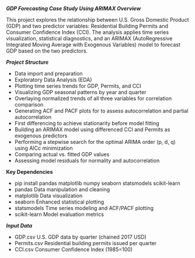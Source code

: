 ***GDP Forecasting Case Study Using ARIMAX Overview***

This project explores the relationship between U.S. Gross Domestic Product (GDP) and two predictor variables:
Residential Building Permits and Consumer Confidence Index (CCI). The analysis applies time series visualization, 
statistical diagnostics, and an ARIMAX (AutoRegressive Integrated Moving Average with Exogenous Variables) model to forecast GDP based on the two predictors.

***Project Structure***
- Data import and preparation
- Exploratory Data Analysis (EDA)
- Plotting time series trends for GDP, Permits, and CCI
- Visualizing GDP seasonal patterns by year and quarter
- Overlaying normalized trends of all three variables for correlation comparison
- Generating ACF and PACF plots for to assess autocorrelation and partial autocorrelation
- First differencing to achieve stationarity before model fitting
- Building an ARIMAX model using differenced CCI and Permits as exogenous predictors
- Performing a stepwise search for the optimal ARIMA order (p, d, q) using AICc minimization
- Comparing actual vs. fitted GDP values
- Assessing model residuals for normality and autocorrelation

**Key Dependencies**
- pip install pandas matplotlib numpy seaborn statsmodels scikit-learn
- pandas	Data manipulation and cleaning
- matplotlib	Data visualization
- seaborn	Enhanced statistical plotting
- statsmodels	Time series modeling and ACF/PACF plotting
- scikit-learn	Model evaluation metrics

***Input Data***
- GDP.csv	U.S. GDP data by quarter (chained 2017 USD)
- Permits.csv	Residential building permits issued per quarter
- CCI.csv	Consumer Confidence Index (1985=100)
